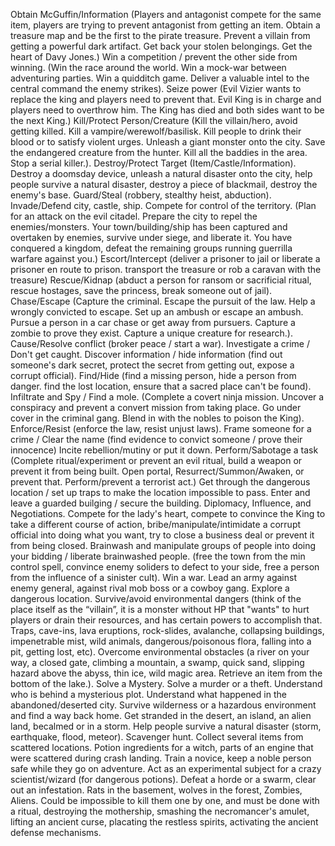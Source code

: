 Obtain McGuffin/Information (Players and antagonist compete for the same item, players are trying to prevent antagonist from getting an item. Obtain a treasure map and be the first to the pirate treasure. Prevent a villain from getting a powerful dark artifact. Get back your stolen belongings. Get the heart of Davy Jones.)
Win a competition / prevent the other side from winning. (Win the race around the world. Win a mock-war between adventuring parties. Win a quidditch game. Deliver a valuable intel to the central command the enemy strikes).
Seize power (Evil Vizier wants to replace the king and players need to prevent that. Evil King is in charge and players need to overthrow him. The King has died and both sides want to be the next King.)
Kill/Protect Person/Creature (Kill the villain/hero, avoid getting killed. Kill a vampire/werewolf/basilisk. Kill people to drink their blood or to satisfy violent urges. Unleash a giant monster onto the city. Save the endangered creature from the hunter. Kill all the baddies in the area. Stop a serial killer.).
Destroy/Protect Target (Item/Castle/Information). Destroy a doomsday device, unleash a natural disaster onto the city, help people survive a natural disaster, destroy a piece of blackmail, destroy the enemy's base.
Guard/Steal (robbery, stealthy heist, abduction).
Invade/Defend city, castle, ship. Compete for control of the territory. (Plan for an attack on the evil citadel. Prepare the city to repel the enemies/monsters. Your town/building/ship has been captured and overtaken by enemies, survive under siege, and liberate it. You have conquered a kingdom, defeat the remaining groups running guerrilla warfare against you.)
Escort/Intercept (deliver a prisoner to jail or liberate a prisoner en route to prison. transport the treasure or rob a caravan with the treasure)
Rescue/Kidnap (abduct a person for ransom or sacrificial ritual, rescue hostages, save the princess, break someone out of jail).
Chase/Escape (Capture the criminal. Escape the pursuit of the law. Help a wrongly convicted to escape. Set up an ambush or escape an ambush. Pursue a person in a car chase or get away from pursuers. Capture a zombie to prove they exist. Capture a unique creature for research.).
Cause/Resolve conflict (broker peace / start a war).
Investigate a crime / Don't get caught.
Discover information / hide information (find out someone's dark secret, protect the secret from getting out, expose a corrupt official).
Find/Hide (find a missing person, hide a person from danger. find the lost location, ensure that a sacred place can't be found).
Infiltrate and Spy / Find a mole. (Complete a covert ninja mission. Uncover a conspiracy and prevent a convert mission from taking place. Go under cover in the criminal gang. Blend in with the nobles to poison the King).
Enforce/Resist (enforce the law, resist unjust laws).
Frame someone for a crime / Clear the name (find evidence to convict someone / prove their innocence)
Incite rebellion/mutiny or put it down.
Perform/Sabotage a task (Complete ritual/experiment or prevent an evil ritual, build a weapon or prevent it from being built. Open portal, Resurrect/Summon/Awaken, or prevent that. Perform/prevent a terrorist act.)
Get through the dangerous location / set up traps to make the location impossible to pass. Enter and leave a guarded builging / secure the building.
Diplomacy, Influence, and Negotiations. Compete for the lady's heart, compete to convince the King to take a different course of action, bribe/manipulate/intimidate a corrupt official into doing what you want, try to close a business deal or prevent it from being closed.
Brainwash and manipulate groups of people into doing your bidding / liberate brainwashed people. (free the town from the min control spell, convince enemy soliders to defect to your side, free a person from the influence of a sinister cult).
Win a war. Lead an army against enemy general, against rival mob boss or a cowboy gang.
Explore a dangerous location. Survive/avoid environmental dangers (think of the place itself as the “villain”, it is a monster without HP that "wants" to hurt players or drain their resources, and has certain powers to accomplish that. Traps, cave-ins, lava eruptions, rock-slides, avalanche, collapsing buildings, impenetrable mist, wild animals, dangerous/poisonous flora, falling into a pit, getting lost, etc). Overcome environmental obstacles (a river on your way, a closed gate, climbing a mountain, a swamp, quick sand, slipping hazard above the abyss, thin ice, wild magic area. Retrieve an item from the bottom of the lake.).
Solve a Mystery. Solve a murder or a theft. Understand who is behind a mysterious plot. Understand what happened in the abandoned/deserted city.
Survive wilderness or a hazardous environment and find a way back home. Get stranded in the desert, an island, an alien land, becalmed or in a storm.
Help people survive a natural disaster (storm, earthquake, flood, meteor).
Scavenger hunt. Collect several items from scattered locations. Potion ingredients for a witch, parts of an engine that were scattered during crash landing.
Train a novice, keep a noble person safe while they go on adventure.
Act as an experimental subject for a crazy scientist/wizard (for dangerous potions).
Defeat a horde or a swarm, clear out an infestation. Rats in the basement, wolves in the forest, Zombies, Aliens. Could be impossible to kill them one by one, and must be done with a ritual, destroying the mothership, smashing the necromancer's amulet, lifting an ancient curse, placating the restless spirits, activating the ancient defense mechanisms.
